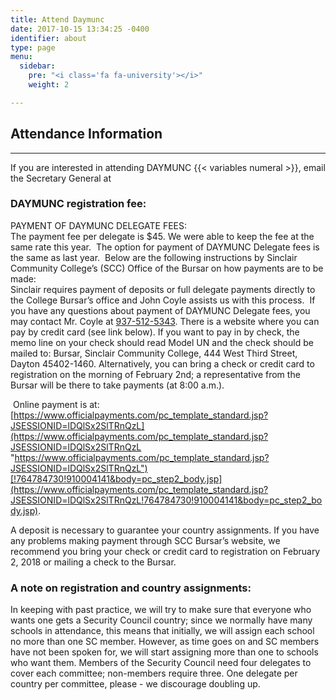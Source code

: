 ```yaml
---
title: Attend Daymunc
date: 2017-10-15 13:34:25 -0400
identifier: about
type: page
menu:
  sidebar:
    pre: "<i class='fa fa-university'></i>"
    weight: 2

---
```

## Attendance Information

---

If you are interested in attending DAYMUNC {{< variables numeral >}}, email the Secretary General at

### DAYMUNC registration fee:

PAYMENT OF DAYMUNC DELEGATE FEES:  
The payment fee per delegate is $45. We were able to keep the fee at the same rate this year.  The option for payment of DAYMUNC Delegate fees is the same as last year.  Below are the following instructions by Sinclair Community College’s (SCC) Office of the Bursar on how payments are to be made:  
Sinclair requires payment of deposits or full delegate payments directly to the College Bursar’s office and John Coyle assists us with this process.  If you have any questions about payment of DAYMUNC Delegate fees, you may contact Mr. Coyle at [937-512-5343](tel:937-512-5343). There is a website where you can pay by credit card (see link below). If you want to pay in by check, the memo line on your check should read Model UN and the check should be mailed to: Bursar, Sinclair Community College, 444 West Third Street, Dayton 45402-1460. Alternatively, you can bring a check or credit card to registration on the morning of February 2nd; a representative from the Bursar will be there to take payments (at 8:00 a.m.).  
  
 Online payment is at:  
[https://www.officialpayments.com/pc_template_standard.jsp?JSESSIONID=lDQlSx2SlTRnQzL](https://www.officialpayments.com/pc_template_standard.jsp?JSESSIONID=lDQlSx2SlTRnQzL "https://www.officialpayments.com/pc_template_standard.jsp?JSESSIONID=lDQlSx2SlTRnQzL")[!764784730!910004141&body=pc_step2_body.jsp](https://www.officialpayments.com/pc_template_standard.jsp?JSESSIONID=lDQlSx2SlTRnQzL!764784730!910004141&body=pc_step2_body.jsp).  
  
A deposit is necessary to guarantee your country assignments. If you have any problems making payment through SCC Bursar’s website, we recommend you bring your check or credit card to registration on February 2, 2018 or mailing a check to the Bursar.  

### A note on registration and country assignments:

In keeping with past practice, we will try to make sure that everyone who wants one gets a Security Council country;
since we normally have many schools in attendance, this means that initially, we will assign each school no more than
one SC member. However, as time goes on and SC members have not been spoken for, we will start assigning more than one
to schools who want them. Members of the Security Council need four delegates to cover each committee; non-members
require three. One delegate per country per committee, please - we discourage doubling up.
